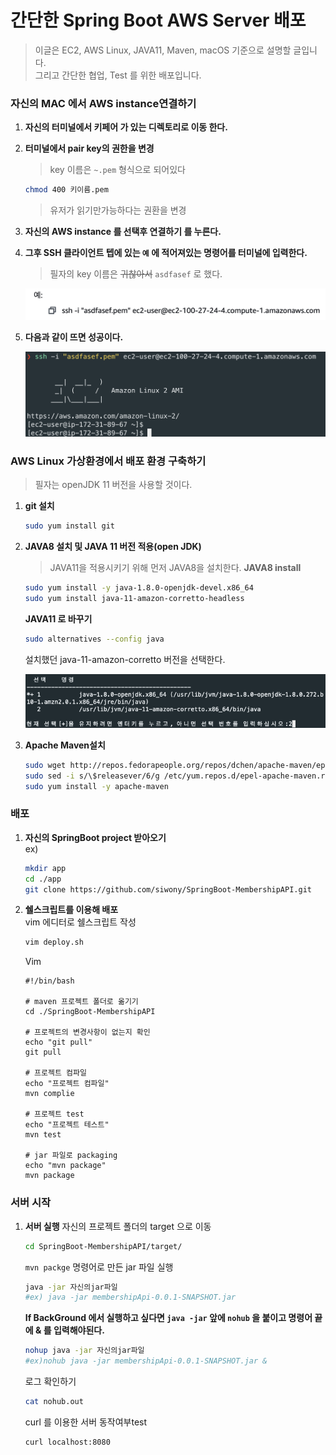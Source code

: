 # 간단한 Spring Boot AWS Server 배포
> 이글은 EC2, AWS Linux, JAVA11, Maven, macOS 기준으로 설명할 글입니다.  
> 그리고 간단한 협업, Test 를 위한 배포입니다.

### 자신의 MAC 에서 AWS instance연결하기
1. **자신의 터미널에서 키페어 가 있는 디렉토리로 이동 한다.**
2. **터미널에서 pair key의 권한을 변경**
    > key 이름은 ``~.pem`` 형식으로 되어있다
    ```bash
    chmod 400 키이름.pem
    ```
    > 유저가 읽기만가능하다는 권환을 변경
1. **자신의 AWS instance 를 선택후 연결하기 를 누른다.**
1. **그후 SSH 클라이언트 텝에 있는 ``예`` 에 적어져있는 명령어를 터미널에 입력한다.**
    >필자의 key 이름은 ~~귀찮아서~~ `asdfasef` 로 했다. 

    <img width=500 src=./img/SSH-Connect.png>

5. **다음과 같이 뜨면 성공이다.**

    <img width=500 src=./img/success.png>

### AWS Linux 가상환경에서 배포 환경 구축하기
> 필자는 openJDK 11 버전을 사용할 것이다.
1. **git 설치**
    ```bash
    sudo yum install git
    ```
2. **JAVA8 설치 및 JAVA 11 버전 적용(open JDK)**  
    > JAVA11을 적용시키기 위해 먼저 JAVA8을 설치한다.
    **JAVA8 install**
    ```bash
    sudo yum install -y java-1.8.0-openjdk-devel.x86_64
    sudo yum install java-11-amazon-corretto-headless
    ```
    **JAVA11 로 바꾸기**
    ```bash
    sudo alternatives --config java
    ```
    설치했던 java-11-amazon-corretto 버전을 선택한다.  

    <img width=600 src="./img/java-version-switch.png">
3. **Apache Maven설치**
    ```bash
    sudo wget http://repos.fedorapeople.org/repos/dchen/apache-maven/epel-apache-maven.repo -O /etc/yum.repos.d/epel-apache-maven.repo
    sudo sed -i s/\$releasever/6/g /etc/yum.repos.d/epel-apache-maven.repo
    sudo yum install -y apache-maven
    ```
### 배포
1. **자신의 SpringBoot project 받아오기**  
    ex)
    ```bash
    mkdir app
    cd ./app
    git clone https://github.com/siwony/SpringBoot-MembershipAPI.git
    ```
2. **쉘스크립트를 이용해 배포**  
    vim 에디터로 쉘스크립트 작성
    ```bash
    vim deploy.sh
    ```
    Vim
    ```
    #!/bin/bash
    
    # maven 프로젝트 폴더로 옮기기
    cd ./SpringBoot-MembershipAPI
    
    # 프로젝트의 변경사항이 없는지 확인
    echo "git pull"
    git pull
    
    # 프로젝트 컴파일
    echo "프로젝트 컴파일"
    mvn complie

    # 프로젝트 test
    echo "프로젝트 테스트"
    mvn test

    # jar 파일로 packaging
    echo "mvn package"
    mvn package
    ```
### 서버 시작
1. **서버 실행**
    자신의 프로젝트 폴더의 target 으로 이동
    ```bash
    cd SpringBoot-MembershipAPI/target/
    ```
    ``mvn packge`` 명령어로 만든 jar 파일 실행
    ```bash
    java -jar 자신의jar파일
    #ex) java -jar membershipApi-0.0.1-SNAPSHOT.jar
    ```
    **If BackGround 에서 실행하고 싶다면 ``java -jar`` 앞에 ``nohub`` 을 붙이고 명령어 끝에 & 를 입력해야된다.**
    ```bash
    nohup java -jar 자신의jar파일
    #ex)nohub java -jar membershipApi-0.0.1-SNAPSHOT.jar &
    ```
    로그 확인하기
    ```bash
    cat nohub.out
    ```
    curl 를 이용한 서버 동작여부test
    ```bash
    curl localhost:8080
    ```
    
